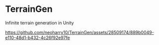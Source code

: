 # TerrainGen
Infinite terrain generation in Unity


https://github.com/neoharry10/TerrainGen/assets/28509174/889b0049-e110-48d1-b432-4c26f92e97fe

